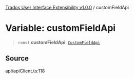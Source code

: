 [Trados User Interface Extensibility v1.0.0](../wiki/globals) / customFieldApi

# Variable: customFieldApi

> `const` **customFieldApi**: [`CustomFieldApi`](../wiki/Class.CustomFieldApi)

## Source

api/apiClient.ts:118
